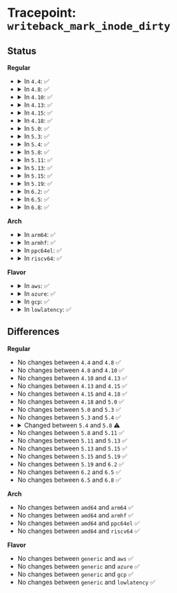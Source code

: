 # Tracepoint: <code>writeback_mark_inode_dirty</code>

## Status
<b>Regular</b>
<ul>
<li>
<details>
<summary>In <code>4.4</code>: ✅</summary>

Event:

```c
struct trace_event_raw_writeback_dirty_inode_template {
    struct trace_entry ent;
    char name[32];
    long unsigned int ino;
    long unsigned int state;
    long unsigned int flags;
    char __data[0];
};
```
Function:

```c
void trace_event_raw_event_writeback_dirty_inode_template(void *__data, struct inode *inode, int flags);
```
</details>
</li>
<li>
<details>
<summary>In <code>4.8</code>: ✅</summary>

Event:

```c
struct trace_event_raw_writeback_dirty_inode_template {
    struct trace_entry ent;
    char name[32];
    long unsigned int ino;
    long unsigned int state;
    long unsigned int flags;
    char __data[0];
};
```
Function:

```c
void trace_event_raw_event_writeback_dirty_inode_template(void *__data, struct inode *inode, int flags);
```
</details>
</li>
<li>
<details>
<summary>In <code>4.10</code>: ✅</summary>

Event:

```c
struct trace_event_raw_writeback_dirty_inode_template {
    struct trace_entry ent;
    char name[32];
    long unsigned int ino;
    long unsigned int state;
    long unsigned int flags;
    char __data[0];
};
```
Function:

```c
void trace_event_raw_event_writeback_dirty_inode_template(void *__data, struct inode *inode, int flags);
```
</details>
</li>
<li>
<details>
<summary>In <code>4.13</code>: ✅</summary>

Event:

```c
struct trace_event_raw_writeback_dirty_inode_template {
    struct trace_entry ent;
    char name[32];
    long unsigned int ino;
    long unsigned int state;
    long unsigned int flags;
    char __data[0];
};
```
Function:

```c
void trace_event_raw_event_writeback_dirty_inode_template(void *__data, struct inode *inode, int flags);
```
</details>
</li>
<li>
<details>
<summary>In <code>4.15</code>: ✅</summary>

Event:

```c
struct trace_event_raw_writeback_dirty_inode_template {
    struct trace_entry ent;
    char name[32];
    long unsigned int ino;
    long unsigned int state;
    long unsigned int flags;
    char __data[0];
};
```
Function:

```c
void trace_event_raw_event_writeback_dirty_inode_template(void *__data, struct inode *inode, int flags);
```
</details>
</li>
<li>
<details>
<summary>In <code>4.18</code>: ✅</summary>

Event:

```c
struct trace_event_raw_writeback_dirty_inode_template {
    struct trace_entry ent;
    char name[32];
    long unsigned int ino;
    long unsigned int state;
    long unsigned int flags;
    char __data[0];
};
```
Function:

```c
void trace_event_raw_event_writeback_dirty_inode_template(void *__data, struct inode *inode, int flags);
```
</details>
</li>
<li>
<details>
<summary>In <code>5.0</code>: ✅</summary>

Event:

```c
struct trace_event_raw_writeback_dirty_inode_template {
    struct trace_entry ent;
    char name[32];
    long unsigned int ino;
    long unsigned int state;
    long unsigned int flags;
    char __data[0];
};
```
Function:

```c
void trace_event_raw_event_writeback_dirty_inode_template(void *__data, struct inode *inode, int flags);
```
</details>
</li>
<li>
<details>
<summary>In <code>5.3</code>: ✅</summary>

Event:

```c
struct trace_event_raw_writeback_dirty_inode_template {
    struct trace_entry ent;
    char name[32];
    long unsigned int ino;
    long unsigned int state;
    long unsigned int flags;
    char __data[0];
};
```
Function:

```c
void trace_event_raw_event_writeback_dirty_inode_template(void *__data, struct inode *inode, int flags);
```
</details>
</li>
<li>
<details>
<summary>In <code>5.4</code>: ✅</summary>

Event:

```c
struct trace_event_raw_writeback_dirty_inode_template {
    struct trace_entry ent;
    char name[32];
    long unsigned int ino;
    long unsigned int state;
    long unsigned int flags;
    char __data[0];
};
```
Function:

```c
void trace_event_raw_event_writeback_dirty_inode_template(void *__data, struct inode *inode, int flags);
```
</details>
</li>
<li>
<details>
<summary>In <code>5.8</code>: ✅</summary>

Event:

```c
struct trace_event_raw_writeback_dirty_inode_template {
    struct trace_entry ent;
    char name[32];
    ino_t ino;
    long unsigned int state;
    long unsigned int flags;
    char __data[0];
};
```
Function:

```c
void trace_event_raw_event_writeback_dirty_inode_template(void *__data, struct inode *inode, int flags);
```
</details>
</li>
<li>
<details>
<summary>In <code>5.11</code>: ✅</summary>

Event:

```c
struct trace_event_raw_writeback_dirty_inode_template {
    struct trace_entry ent;
    char name[32];
    ino_t ino;
    long unsigned int state;
    long unsigned int flags;
    char __data[0];
};
```
Function:

```c
void trace_event_raw_event_writeback_dirty_inode_template(void *__data, struct inode *inode, int flags);
```
</details>
</li>
<li>
<details>
<summary>In <code>5.13</code>: ✅</summary>

Event:

```c
struct trace_event_raw_writeback_dirty_inode_template {
    struct trace_entry ent;
    char name[32];
    ino_t ino;
    long unsigned int state;
    long unsigned int flags;
    char __data[0];
};
```
Function:

```c
void trace_event_raw_event_writeback_dirty_inode_template(void *__data, struct inode *inode, int flags);
```
</details>
</li>
<li>
<details>
<summary>In <code>5.15</code>: ✅</summary>

Event:

```c
struct trace_event_raw_writeback_dirty_inode_template {
    struct trace_entry ent;
    char name[32];
    ino_t ino;
    long unsigned int state;
    long unsigned int flags;
    char __data[0];
};
```
Function:

```c
void trace_event_raw_event_writeback_dirty_inode_template(void *__data, struct inode *inode, int flags);
```
</details>
</li>
<li>
<details>
<summary>In <code>5.19</code>: ✅</summary>

Event:

```c
struct trace_event_raw_writeback_dirty_inode_template {
    struct trace_entry ent;
    char name[32];
    ino_t ino;
    long unsigned int state;
    long unsigned int flags;
    char __data[0];
};
```
Function:

```c
void trace_event_raw_event_writeback_dirty_inode_template(void *__data, struct inode *inode, int flags);
```
</details>
</li>
<li>
<details>
<summary>In <code>6.2</code>: ✅</summary>

Event:

```c
struct trace_event_raw_writeback_dirty_inode_template {
    struct trace_entry ent;
    char name[32];
    ino_t ino;
    long unsigned int state;
    long unsigned int flags;
    char __data[0];
};
```
Function:

```c
void trace_event_raw_event_writeback_dirty_inode_template(void *__data, struct inode *inode, int flags);
```
</details>
</li>
<li>
<details>
<summary>In <code>6.5</code>: ✅</summary>

Event:

```c
struct trace_event_raw_writeback_dirty_inode_template {
    struct trace_entry ent;
    char name[32];
    ino_t ino;
    long unsigned int state;
    long unsigned int flags;
    char __data[0];
};
```
Function:

```c
void trace_event_raw_event_writeback_dirty_inode_template(void *__data, struct inode *inode, int flags);
```
</details>
</li>
<li>
<details>
<summary>In <code>6.8</code>: ✅</summary>

Event:

```c
struct trace_event_raw_writeback_dirty_inode_template {
    struct trace_entry ent;
    char name[32];
    ino_t ino;
    long unsigned int state;
    long unsigned int flags;
    char __data[0];
};
```
Function:

```c
void trace_event_raw_event_writeback_dirty_inode_template(void *__data, struct inode *inode, int flags);
```
</details>
</li>
</ul>
<b>Arch</b>
<ul>
<li>
<details>
<summary>In <code>arm64</code>: ✅</summary>

Event:

```c
struct trace_event_raw_writeback_dirty_inode_template {
    struct trace_entry ent;
    char name[32];
    long unsigned int ino;
    long unsigned int state;
    long unsigned int flags;
    char __data[0];
};
```
Function:

```c
void trace_event_raw_event_writeback_dirty_inode_template(void *__data, struct inode *inode, int flags);
```
</details>
</li>
<li>
<details>
<summary>In <code>armhf</code>: ✅</summary>

Event:

```c
struct trace_event_raw_writeback_dirty_inode_template {
    struct trace_entry ent;
    char name[32];
    long unsigned int ino;
    long unsigned int state;
    long unsigned int flags;
    char __data[0];
};
```
Function:

```c
void trace_event_raw_event_writeback_dirty_inode_template(void *__data, struct inode *inode, int flags);
```
</details>
</li>
<li>
<details>
<summary>In <code>ppc64el</code>: ✅</summary>

Event:

```c
struct trace_event_raw_writeback_dirty_inode_template {
    struct trace_entry ent;
    char name[32];
    long unsigned int ino;
    long unsigned int state;
    long unsigned int flags;
    char __data[0];
};
```
Function:

```c
void trace_event_raw_event_writeback_dirty_inode_template(void *__data, struct inode *inode, int flags);
```
</details>
</li>
<li>
<details>
<summary>In <code>riscv64</code>: ✅</summary>

Event:

```c
struct trace_event_raw_writeback_dirty_inode_template {
    struct trace_entry ent;
    char name[32];
    long unsigned int ino;
    long unsigned int state;
    long unsigned int flags;
    char __data[0];
};
```
Function:

```c
void trace_event_raw_event_writeback_dirty_inode_template(void *__data, struct inode *inode, int flags);
```
</details>
</li>
</ul>
<b>Flavor</b>
<ul>
<li>
<details>
<summary>In <code>aws</code>: ✅</summary>

Event:

```c
struct trace_event_raw_writeback_dirty_inode_template {
    struct trace_entry ent;
    char name[32];
    long unsigned int ino;
    long unsigned int state;
    long unsigned int flags;
    char __data[0];
};
```
Function:

```c
void trace_event_raw_event_writeback_dirty_inode_template(void *__data, struct inode *inode, int flags);
```
</details>
</li>
<li>
<details>
<summary>In <code>azure</code>: ✅</summary>

Event:

```c
struct trace_event_raw_writeback_dirty_inode_template {
    struct trace_entry ent;
    char name[32];
    long unsigned int ino;
    long unsigned int state;
    long unsigned int flags;
    char __data[0];
};
```
Function:

```c
void trace_event_raw_event_writeback_dirty_inode_template(void *__data, struct inode *inode, int flags);
```
</details>
</li>
<li>
<details>
<summary>In <code>gcp</code>: ✅</summary>

Event:

```c
struct trace_event_raw_writeback_dirty_inode_template {
    struct trace_entry ent;
    char name[32];
    long unsigned int ino;
    long unsigned int state;
    long unsigned int flags;
    char __data[0];
};
```
Function:

```c
void trace_event_raw_event_writeback_dirty_inode_template(void *__data, struct inode *inode, int flags);
```
</details>
</li>
<li>
<details>
<summary>In <code>lowlatency</code>: ✅</summary>

Event:

```c
struct trace_event_raw_writeback_dirty_inode_template {
    struct trace_entry ent;
    char name[32];
    long unsigned int ino;
    long unsigned int state;
    long unsigned int flags;
    char __data[0];
};
```
Function:

```c
void trace_event_raw_event_writeback_dirty_inode_template(void *__data, struct inode *inode, int flags);
```
</details>
</li>
</ul>

## Differences
<b>Regular</b>
<ul>
<li>
No changes between <code>4.4</code> and <code>4.8</code> ✅
</li>
<li>
No changes between <code>4.8</code> and <code>4.10</code> ✅
</li>
<li>
No changes between <code>4.10</code> and <code>4.13</code> ✅
</li>
<li>
No changes between <code>4.13</code> and <code>4.15</code> ✅
</li>
<li>
No changes between <code>4.15</code> and <code>4.18</code> ✅
</li>
<li>
No changes between <code>4.18</code> and <code>5.0</code> ✅
</li>
<li>
No changes between <code>5.0</code> and <code>5.3</code> ✅
</li>
<li>
No changes between <code>5.3</code> and <code>5.4</code> ✅
</li>
<li>
<details>
<summary>Changed between <code>5.4</code> and <code>5.8</code> ⚠️</summary>
<ul>
<li>
<b>Event changed. </b>
</li>
<li>
<b>Field type changed. </b>
<code>long unsigned int ino</code> ➡️ <code>ino_t ino</code>
</li>
</ul>
</details>
</li>
<li>
No changes between <code>5.8</code> and <code>5.11</code> ✅
</li>
<li>
No changes between <code>5.11</code> and <code>5.13</code> ✅
</li>
<li>
No changes between <code>5.13</code> and <code>5.15</code> ✅
</li>
<li>
No changes between <code>5.15</code> and <code>5.19</code> ✅
</li>
<li>
No changes between <code>5.19</code> and <code>6.2</code> ✅
</li>
<li>
No changes between <code>6.2</code> and <code>6.5</code> ✅
</li>
<li>
No changes between <code>6.5</code> and <code>6.8</code> ✅
</li>
</ul>
<b>Arch</b>
<ul>
<li>
No changes between <code>amd64</code> and <code>arm64</code> ✅
</li>
<li>
No changes between <code>amd64</code> and <code>armhf</code> ✅
</li>
<li>
No changes between <code>amd64</code> and <code>ppc64el</code> ✅
</li>
<li>
No changes between <code>amd64</code> and <code>riscv64</code> ✅
</li>
</ul>
<b>Flavor</b>
<ul>
<li>
No changes between <code>generic</code> and <code>aws</code> ✅
</li>
<li>
No changes between <code>generic</code> and <code>azure</code> ✅
</li>
<li>
No changes between <code>generic</code> and <code>gcp</code> ✅
</li>
<li>
No changes between <code>generic</code> and <code>lowlatency</code> ✅
</li>
</ul>
